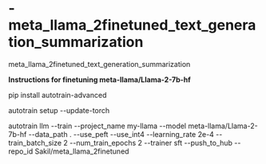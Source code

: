 # -meta_llama_2finetuned_text_generation_summarization
 meta_llama_2finetuned_text_generation_summarization
 
 **Instructions for finetuning meta-llama/Llama-2-7b-hf**
 
 pip install autotrain-advanced
 
 autotrain setup --update-torch
 
 autotrain llm --train --project_name my-llama --model meta-llama/Llama-2-7b-hf --data_path . --use_peft --use_int4 --learning_rate 2e-4 --train_batch_size 2 --num_train_epochs 2 --trainer sft --push_to_hub --repo_id Sakil/meta_llama_2finetuned
